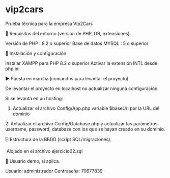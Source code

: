 # vip2cars

Prueba técnica para la empresa Vip2Cars





🔧 Requisitos del entorno (versión de PHP, DB, extensiones).

Versión de PHP : 8.2 o superior
Base de datos MYSQL : 5 o superior 


🧰 Instalación y configuración

Instalar XAMPP para PHP 8.2 o superior
Activar la extensión INTL desde php.ini



▶ Puesta en marcha (comandos para levantar el proyecto).

De levantar el proyecto en localhost no actualizar ninguna configuración.

Si se levanta en un hosting:

1. Actualizar el archivo Config/App.php variable $baseUrl por la URL del dominio

2\. Actualizar el archivo Config/Database.php y actualizar los parámetros username, password, database con los que se hayan creado en su dominio.


🗄 Estructura de la BBDD (script SQL/migraciones).



&nbsp;Alojado en el archivo ejercicio02.sql



🔑 Usuario demo, si aplica.



Usuario: administrador
Contraseña: 70677839



